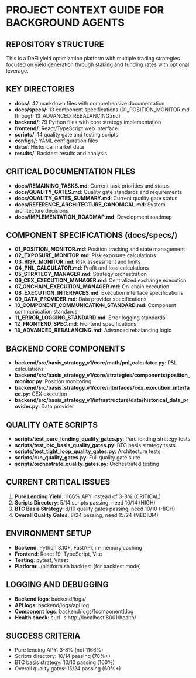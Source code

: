 # PROJECT CONTEXT GUIDE FOR BACKGROUND AGENTS

## REPOSITORY STRUCTURE
This is a DeFi yield optimization platform with multiple trading strategies focused on yield generation through staking and funding rates with optional leverage.

## KEY DIRECTORIES
- **docs/**: 42 markdown files with comprehensive documentation
- **docs/specs/**: 13 component specifications (01_POSITION_MONITOR.md through 13_ADVANCED_REBALANCING.md)
- **backend/**: 79 Python files with core strategy implementation
- **frontend/**: React/TypeScript web interface
- **scripts/**: 14 quality gate and testing scripts
- **configs/**: YAML configuration files
- **data/**: Historical market data
- **results/**: Backtest results and analysis

## CRITICAL DOCUMENTATION FILES
- **docs/REMAINING_TASKS.md**: Current task priorities and status
- **docs/QUALITY_GATES.md**: Quality gate standards and requirements
- **docs/QUALITY_GATES_SUMMARY.md**: Current quality gate status
- **docs/REFERENCE_ARCHITECTURE_CANONICAL.md**: System architecture decisions
- **docs/IMPLEMENTATION_ROADMAP.md**: Development roadmap

## COMPONENT SPECIFICATIONS (docs/specs/)
- **01_POSITION_MONITOR.md**: Position tracking and state management
- **02_EXPOSURE_MONITOR.md**: Risk exposure calculations
- **03_RISK_MONITOR.md**: Risk assessment and limits
- **04_PNL_CALCULATOR.md**: Profit and loss calculations
- **05_STRATEGY_MANAGER.md**: Strategy orchestration
- **06_CEX_EXECUTION_MANAGER.md**: Centralized exchange execution
- **07_ONCHAIN_EXECUTION_MANAGER.md**: On-chain execution
- **08_EXECUTION_INTERFACES.md**: Execution interface specifications
- **09_DATA_PROVIDER.md**: Data provider specifications
- **10_COMPONENT_COMMUNICATION_STANDARD.md**: Component communication standards
- **11_ERROR_LOGGING_STANDARD.md**: Error logging standards
- **12_FRONTEND_SPEC.md**: Frontend specifications
- **13_ADVANCED_REBALANCING.md**: Advanced rebalancing logic

## BACKEND CORE COMPONENTS
- **backend/src/basis_strategy_v1/core/math/pnl_calculator.py**: P&L calculations
- **backend/src/basis_strategy_v1/core/strategies/components/position_monitor.py**: Position monitoring
- **backend/src/basis_strategy_v1/core/interfaces/cex_execution_interface.py**: CEX execution
- **backend/src/basis_strategy_v1/infrastructure/data/historical_data_provider.py**: Data provider

## QUALITY GATE SCRIPTS
- **scripts/test_pure_lending_quality_gates.py**: Pure lending strategy tests
- **scripts/test_btc_basis_quality_gates.py**: BTC basis strategy tests
- **scripts/test_tight_loop_quality_gates.py**: Architecture tests
- **scripts/run_quality_gates.py**: Full quality gate suite
- **scripts/orchestrate_quality_gates.py**: Orchestrated testing

## CURRENT CRITICAL ISSUES
1. **Pure Lending Yield**: 1166% APY instead of 3-8% (CRITICAL)
2. **Scripts Directory**: 5/14 scripts passing, need 10/14 (HIGH)
3. **BTC Basis Strategy**: 8/10 quality gates passing, need 10/10 (HIGH)
4. **Overall Quality Gates**: 8/24 passing, need 15/24 (MEDIUM)

## ENVIRONMENT SETUP
- **Backend**: Python 3.10+, FastAPI, in-memory caching
- **Frontend**: React 19, TypeScript, Vite
- **Testing**: pytest, Vitest
- **Platform**: ./platform.sh backtest (for backtest mode)

## LOGGING AND DEBUGGING
- **Backend logs**: backend/logs/
- **API logs**: backend/logs/api.log
- **Component logs**: backend/logs/[component].log
- **Health check**: curl -s http://localhost:8001/health/

## SUCCESS CRITERIA
- Pure lending APY: 3-8% (not 1166%)
- Scripts directory: 10/14 passing (70%+)
- BTC basis strategy: 10/10 passing (100%)
- Overall quality gates: 15/24 passing (60%+)
